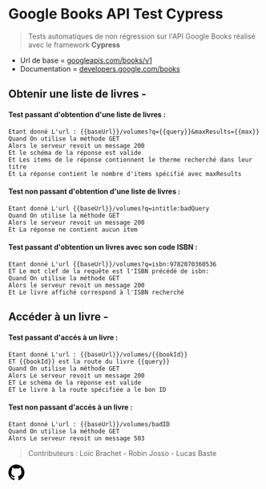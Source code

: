# Google Books API Test Cypress
> Tests automatiques de non régression sur l'API Google Books réalisé avec le framework **Cypress**

- Url de base = [googleapis.com/books/v1](https://www.googleapis.com/books/v1)
- Documentation = [developers.google.com/books](https://developers.google.com/books)
## Obtenir une liste de livres -
#### Test passant d'obtention d'une liste de livres :
```
Etant donné L'url : {{baseUrl}}/volumes?q={{query}}&maxResults={{max}}
Quand On utilise la méthode GET
Alors le serveur revoit un message 200
Et le schéma de la réponse est valide
Et Les items de le réponse contiennent le therme recherché dans leur titre
Et La réponse contient le nombre d'items spécifié avec maxResults
```
#### Test non passant d'obtention d'une liste de livres :
```
Etant donné L'url {{baseUrl}}/volumes?q=intitle:badQuery
Quand On utilise la méthode GET
Alors le serveur revoit un message 200
Et La réponse ne contient aucun item
```
#### Test passant d'obtention un livres avec son code ISBN :
```
Etant donné L'url {{baseUrl}}/volumes?q=isbn:9782070360536
ET Le mot clef de la requête est l'ISBN précédé de isbn:
Quand On utilise la méthode GET
Alors le serveur revoit un message 200
Et Le livre affiché correspond à l'ISBN recherché
```
## Accéder à un livre -
#### Test passant d'accés à un livre :
```
Etant donné L'url : {{baseUrl}}/volumes/{{bookId}}
ET {{bookId}} est la route du livre {{query}}
Quand On utilise la mêthode GET
Alors Le serveur revoit un message 200
ET Le schéma de la réponse est valide
ET Le livre à la route spécifiée a le bon ID
```
#### Test non passant d'accés à un livre :
```
Etant donné L'url : {{baseUrl}}/volumes/badID  
Quand On utilise la méthode GET
Alors Le serveur revoit un message 503
```
> Contributeurs : Loïc Brachet - Robin Josso - Lucas Baste

<svg height="32" aria-hidden="true" viewBox="0 0 16 16" version="1.1" width="32" data-view-component="true" class="octicon octicon-mark-github v-align-middle">
    <path fill-rule="evenodd" d="M8 0C3.58 0 0 3.58 0 8c0 3.54 2.29 6.53 5.47 7.59.4.07.55-.17.55-.38 0-.19-.01-.82-.01-1.49-2.01.37-2.53-.49-2.69-.94-.09-.23-.48-.94-.82-1.13-.28-.15-.68-.52-.01-.53.63-.01 1.08.58 1.23.82.72 1.21 1.87.87 2.33.66.07-.52.28-.87.51-1.07-1.78-.2-3.64-.89-3.64-3.95 0-.87.31-1.59.82-2.15-.08-.2-.36-1.02.08-2.12 0 0 .67-.21 2.2.82.64-.18 1.32-.27 2-.27.68 0 1.36.09 2 .27 1.53-1.04 2.2-.82 2.2-.82.44 1.1.16 1.92.08 2.12.51.56.82 1.27.82 2.15 0 3.07-1.87 3.75-3.65 3.95.29.25.54.73.54 1.48 0 1.07-.01 1.93-.01 2.2 0 .21.15.46.55.38A8.013 8.013 0 0016 8c0-4.42-3.58-8-8-8z"></path>
</svg>